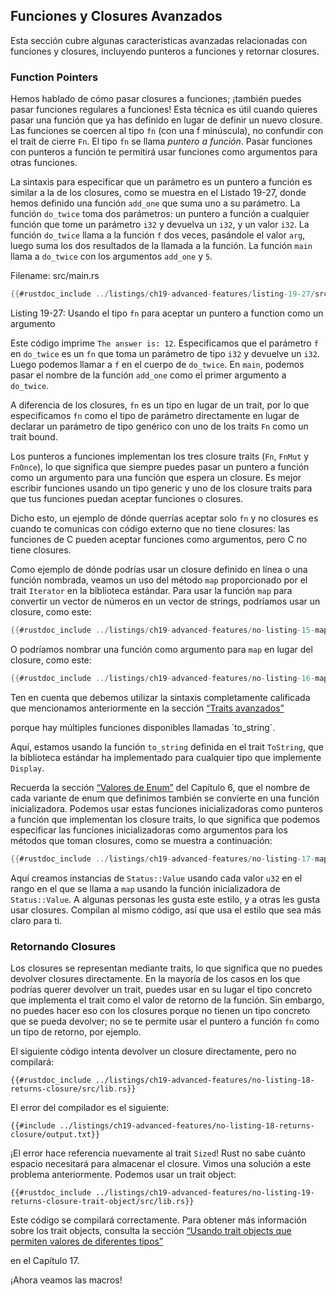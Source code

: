 ## Funciones y Closures Avanzados

Esta sección cubre algunas características avanzadas relacionadas con
funciones y closures, incluyendo punteros a funciones y retornar closures.

### Function Pointers

Hemos hablado de cómo pasar closures a funciones; ¡también puedes pasar
funciones regulares a funciones! Esta técnica es útil cuando quieres pasar una
función que ya has definido en lugar de definir un nuevo closure. Las funciones
se coercen al tipo `fn` (con una f minúscula), no confundir con el trait de
cierre `Fn`. El tipo `fn` se llama *puntero a función*. Pasar funciones con
punteros a función te permitirá usar funciones como argumentos para otras
funciones.

La sintaxis para especificar que un parámetro es un puntero a función es
similar a la de los closures, como se muestra en el Listado 19-27, donde hemos
definido una función `add_one` que suma uno a su parámetro. La función
`do_twice` toma dos parámetros: un puntero a función a cualquier función que
tome un parámetro `i32` y devuelva un `i32`, y un valor `i32`. La función
`do_twice` llama a la función `f` dos veces, pasándole el valor `arg`, luego
suma los dos resultados de la llamada a la función. La función `main` llama a
`do_twice` con los argumentos `add_one` y `5`.

<span class="filename">Filename: src/main.rs</span>

```rust
{{#rustdoc_include ../listings/ch19-advanced-features/listing-19-27/src/main.rs}}
```

<span class="caption">Listing 19-27: Usando el tipo `fn` para aceptar un 
puntero a function como un argumento</span>

Este código imprime `The answer is: 12`. Especificamos que el parámetro `f` en
`do_twice` es un `fn` que toma un parámetro de tipo `i32` y devuelve un `i32`.
Luego podemos llamar a `f` en el cuerpo de `do_twice`. En `main`, podemos pasar
el nombre de la función `add_one` como el primer argumento a `do_twice`.

A diferencia de los closures, `fn` es un tipo en lugar de un trait, por lo que
especificamos `fn` como el tipo de parámetro directamente en lugar de declarar
un parámetro de tipo genérico con uno de los traits `Fn` como un trait bound.

Los punteros a funciones implementan los tres closure traits (`Fn`, `FnMut` y
`FnOnce`), lo que significa que siempre puedes pasar un puntero a función como
un argumento para una función que espera un closure. Es mejor escribir
funciones usando un tipo generic y uno de los closure traits para que tus
funciones puedan aceptar funciones o closures.

Dicho esto, un ejemplo de dónde querrías aceptar solo `fn` y no closures es
cuando te comunicas con código externo que no tiene closures: las funciones de
C pueden aceptar funciones como argumentos, pero C no tiene closures.

Como ejemplo de dónde podrías usar un closure definido en línea o una función
nombrada, veamos un uso del método `map` proporcionado por el trait `Iterator`
en la biblioteca estándar. Para usar la función `map` para convertir un vector
de números en un vector de strings, podríamos usar un closure, como este:

```rust
{{#rustdoc_include ../listings/ch19-advanced-features/no-listing-15-map-closure/src/main.rs:here}}
```

O podríamos nombrar una función como argumento para `map` en lugar del
closure, como este:

```rust
{{#rustdoc_include ../listings/ch19-advanced-features/no-listing-16-map-function/src/main.rs:here}}
```

Ten en cuenta que debemos utilizar la sintaxis completamente calificada que
mencionamos anteriormente en la sección [“Traits avanzados”][advanced-traits]
<!-- ignore --> porque hay múltiples funciones disponibles llamadas `to_string`.
Aquí, estamos usando la función `to_string` definida en el trait `ToString`,
que la biblioteca estándar ha implementado para cualquier tipo que implemente
`Display`.

Recuerda la sección [“Valores de Enum”][enum-values]<!-- ignore --> del
Capítulo 6, que el nombre de cada variante de enum que definimos también se
convierte en una función inicializadora. Podemos usar estas funciones
inicializadoras como punteros a función que implementan los closure traits,
lo que significa que podemos especificar las funciones inicializadoras como
argumentos para los métodos que toman closures, como se muestra a continuación:

```rust
{{#rustdoc_include ../listings/ch19-advanced-features/no-listing-17-map-initializer/src/main.rs:here}}
```

Aquí creamos instancias de `Status::Value` usando cada valor `u32` en el rango
en el que se llama a `map` usando la función inicializadora de `Status::Value`.
A algunas personas les gusta este estilo, y a otras les gusta usar closures.
Compilan al mismo código, así que usa el estilo que sea más claro para ti.

### Retornando Closures

Los closures se representan mediante traits, lo que significa que no puedes
devolver closures directamente. En la mayoría de los casos en los que podrías
querer devolver un trait, puedes usar en su lugar el tipo concreto que
implementa el trait como el valor de retorno de la función. Sin embargo, no
puedes hacer eso con los closures porque no tienen un tipo concreto que se
pueda devolver; no se te permite usar el puntero a función `fn` como un tipo
de retorno, por ejemplo.

El siguiente código intenta devolver un closure directamente, pero no
compilará:

```rust,ignore,does_not_compile
{{#rustdoc_include ../listings/ch19-advanced-features/no-listing-18-returns-closure/src/lib.rs}}
```

El error del compilador es el siguiente:

```console
{{#include ../listings/ch19-advanced-features/no-listing-18-returns-closure/output.txt}}
```

¡El error hace referencia nuevamente al trait `Sized`! Rust no sabe cuánto
espacio necesitará para almacenar el closure. Vimos una solución a este
problema anteriormente. Podemos usar un trait object:

```rust,noplayground
{{#rustdoc_include ../listings/ch19-advanced-features/no-listing-19-returns-closure-trait-object/src/lib.rs}}
```

Este código se compilará correctamente. Para obtener más información sobre los
trait objects, consulta la sección [“Usando trait objects que permiten valores
de diferentes 
tipos”][using-trait-objects-that-allow-for-values-of-different-types]
<!-- ignore --> en el Capítulo 17.

¡Ahora veamos las macros!

[advanced-traits]:
ch19-03-advanced-traits.html#advanced-traits
[enum-values]: ch06-01-defining-an-enum.html#enum-values
[using-trait-objects-that-allow-for-values-of-different-types]:
ch17-02-trait-objects.html#using-trait-objects-that-allow-for-values-of-different-types
